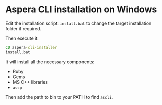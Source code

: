 # Aspera CLI installation on Windows

Edit the installation script: `install.bat` to change the target installation folder if required.

Then execute it:

```bat
CD aspera-cli-installer
install.bat
```

It will install all the necessary components:

- Ruby
- Gems
- MS C++ libraries
- `ascp`

Then add the path to bin to your PATH to find `ascli`.
